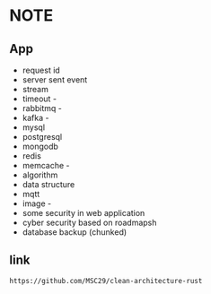 # NOTE

## App
- request id
- server sent event
- stream
- timeout -
- rabbitmq -
- kafka -
- mysql
- postgresql
- mongodb
- redis
- memcache -
- algorithm
- data structure
- mqtt
- image -
- some security in web application
- cyber security based on roadmapsh
- database backup (chunked)

## link
    https://github.com/MSC29/clean-architecture-rust
